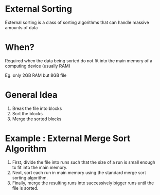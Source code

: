 # External Sorting

External sorting is a class of sorting algorithms that can handle massive amounts of data

# When?

Required when the data being sorted do not fit into the main memory of a computing device (usually RAM)

Eg. only 2GB RAM but 8GB file

# General Idea

1. Break the file into blocks
2. Sort the blocks 
3. Merge the sorted blocks

# Example : **External Merge Sort Algorithm**

1. First, divide the file into runs such that the size of a run is small enough to fit into the main memory.
2. Next, sort each run in main memory using the standard merge sort sorting algorithm.
3. Finally, merge the resulting runs into successively bigger runs until the file is sorted.
